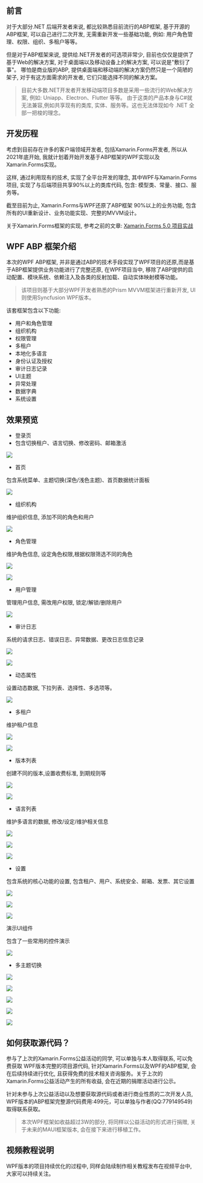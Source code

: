 ## 前言

对于大部分.NET 后端开发者来说, 都比较熟悉目前流行的ABP框架, 基于开源的ABP框架, 可以自己进行二次开发, 无需重新开发一些基础功能, 例如: 用户角色管理、权限、组织、多租户等等。

但是对于ABP框架来说, 提供给.NET开发者的可选项非常少, 目前也仅仅是提供了基于Web的解决方案, 对于桌面端以及移动设备上的解决方案, 可以说是"敷衍了事"。 哪怕是商业版的ABP, 提供桌面端和移动端的解决方案仍然只是一个简陋的架子, 对于有这方面需求的开发者, 它们只能选择不同的解决方案。

>目前大多数.NET开发者开发移动端项目多数是采用一些流行的Web解决方案, 例如: Uniapp、Electron、Flutter 等等。 由于这类的产品本身与C#就无法兼容,例如共享现有的类库, 实体、服务等。这也无法体现如今 .NET 全部一把梭的理念。

## 开发历程

考虑到目前存在许多的客户端领域开发者, 包括Xamarin.Forms开发者, 所以从2021年底开始, 我就计划着开始开发基于ABP框架的WPF实现以及Xamarin.Forms实现。

这样, 通过利用现有的技术, 实现了全平台开发的理念, 其中WPF与Xamarin.Forms项目, 实现了与后端项目共享90%以上的类库代码, 包含: 模型类、常量、接口、服务等。

截至目前为止, Xamarin.Forms与WPF还原了ABP框架 90%以上的业务功能, 包含所有的UI重新设计、业务功能实现、完整的MVVM设计。

关于Xamarin.Forms框架的实现, 参考之前的文章: [Xamarin.Forms 5.0 项目实战](https://www.cnblogs.com/zh7791/p/16079409.html)

## WPF ABP 框架介绍

本次的WPF ABP框架, 并非是通过ABP的技术手段实现了WPF项目的还原,而是基于ABP框架提供业务功能进行了完整还原, 在WPF项目当中, 移除了ABP提供的启动配置、模块系统、依赖注入及各类的反射加载、自动实体映射模等功能。

>该项目则基于大部分WPF开发者熟悉的Prism MVVM框架进行重新开发, UI则使用Syncfusion WPF版本。

该套框架包含以下功能:

- 用户和角色管理
- 组织机构
- 权限管理
- 多租户
- 本地化多语言
- 身份认证及授权
- 审计日志记录
- UI主题
- 异常处理
- 数据字典
- 系统设置

## 效果预览

- 登录页
- 包含切换租户、语言切换、修改密码、邮箱激活

![](https://img1.dotnet9.com/2022/05/6001.png)

- 首页

包含系统菜单、主题切换(深色/浅色主题)、首页数据统计面板

![](https://img1.dotnet9.com/2022/05/6002.png)

- 组织机构

维护组织信息, 添加不同的角色和用户

![](https://img1.dotnet9.com/2022/05/6003.png)

- 角色管理

维护角色信息, 设定角色权限,根据权限筛选不同的角色

![](https://img1.dotnet9.com/2022/05/6004.png)

![](https://img1.dotnet9.com/2022/05/6005.png)

- 用户管理

管理用户信息, 需改用户权限, 锁定/解锁/删除用户

![](https://img1.dotnet9.com/2022/05/6006.png)

- 审计日志

系统的请求日志、错误日志、异常数据、更改日志信息记录

![](https://img1.dotnet9.com/2022/05/6007.png)

![](https://img1.dotnet9.com/2022/05/6008.png)

- 动态属性

设置动态数据, 下拉列表、选择性、多选项等。

![](https://img1.dotnet9.com/2022/05/6009.png)

- 多租户

维护租户信息

![](https://img1.dotnet9.com/2022/05/6010.png)

![](https://img1.dotnet9.com/2022/05/6011.png)

- 版本列表

创建不同的版本,设置收费标准, 到期规则等

![](https://img1.dotnet9.com/2022/05/6012.png)

![](https://img1.dotnet9.com/2022/05/6013.png)

- 语言列表

维护多语言的数据, 修改/设定/维护相关信息

![](https://img1.dotnet9.com/2022/05/6014.png)

![](https://img1.dotnet9.com/2022/05/6015.png)

![](https://img1.dotnet9.com/2022/05/6016.png)

- 设置

包含系统的核心功能的设置, 包含租户、用户、系统安全、邮箱、发票、其它设置

![](https://img1.dotnet9.com/2022/05/6017.png)

![](https://img1.dotnet9.com/2022/05/6018.png)

![](https://img1.dotnet9.com/2022/05/6019.png)

演示UI组件

包含了一些常用的控件演示

![](https://img1.dotnet9.com/2022/05/6020.png)

- 多主题切换

![](https://img1.dotnet9.com/2022/05/6021.png)

![](https://img1.dotnet9.com/2022/05/6022.png)

![](https://img1.dotnet9.com/2022/05/6023.png)

![](https://img1.dotnet9.com/2022/05/6024.png)

![](https://img1.dotnet9.com/2022/05/6025.png)

## 如何获取源代码？

参与了上次的Xamarin.Forms公益活动的同学, 可以单独与本人取得联系, 可以免费获取 WPF版本完整的项目源代码, 针对Xamarin.Forms以及WPF的ABP框架, 会在后续持续进行优化, 且获得免费的技术相关咨询服务。关于上次的Xamarin.Forms公益活动产生的所有收益, 会在近期的捐赠活动进行公示。

针对未参与上次公益活动以及想要获取源代码或者进行商业性质的二次开发人员, WPF版本的ABP框架完整源代码费用:499元，可以单独与作者(QQ:779149549)取得联系获取。

>本次WPF框架如收益超过3W的部分, 将同样以公益活动的形式进行捐赠, 关于未来的MAUI框架版本, 会在接下来进行移植工作。

## 视频教程说明

WPF版本的项目持续优化的过程中, 同样会陆续制作相关教程发布在视频平台中, 大家可以持续关注。